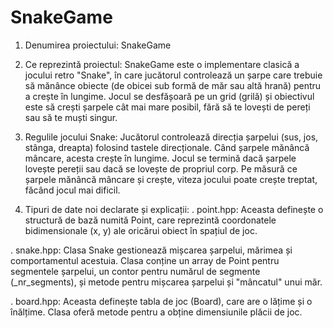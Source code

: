 # SnakeGame

1. Denumirea proiectului:
SnakeGame

2. Ce reprezintă proiectul:
SnakeGame este o implementare clasică a jocului retro "Snake", în care jucătorul controlează un șarpe care trebuie să mănânce obiecte (de obicei sub formă de măr sau altă hrană) pentru a crește în lungime. Jocul se desfășoară pe un grid (grilă) și obiectivul este să crești șarpele cât mai mare posibil, fără să te lovești de pereți sau să te muști singur.

3. Regulile jocului Snake:
Jucătorul controlează direcția șarpelui (sus, jos, stânga, dreapta) folosind tastele direcționale.
Când șarpele mănâncă mâncare, acesta crește în lungime.
Jocul se termină dacă șarpele lovește pereții sau dacă se lovește de propriul corp.
Pe măsură ce șarpele mănâncă mâncare și crește, viteza jocului poate crește treptat, făcând jocul mai dificil.

4. Tipuri de date noi declarate și explicații:
. point.hpp:
Aceasta definește o structură de bază numită Point, care reprezintă coordonatele bidimensionale (x, y) ale oricărui obiect în spațiul de joc.

. snake.hpp:
Clasa Snake gestionează mișcarea șarpelui, mărimea și comportamentul acestuia. Clasa conține un array de Point pentru segmentele șarpelui, un contor pentru numărul de segmente (_nr_segments), și metode pentru mișcarea șarpelui și "mâncatul" unui măr.

. board.hpp:
Aceasta definește tabla de joc (Board), care are o lățime și o înălțime. Clasa oferă metode pentru a obține dimensiunile plăcii de joc.


